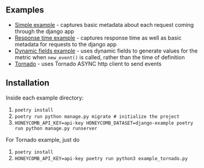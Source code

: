 ## Examples

- [Simple example](django_simple/my_app/honey_middleware.py) - captures basic metadata about each request coming through the django app
- [Response time example](django_response_time/my_app/honey_middleware.py) - captures response time as well as basic metadata for requests to the django app
- [Dynamic fields example](django_dynamic_fields/my_app/honey_middleware.py) - uses dynamic fields to generate values for the metric when `new_event()` is called, rather than the time of definition
- [Tornado](tornado/example_tornado.py) - uses Tornado ASYNC http client to send events

## Installation

Inside each example directory:

1. `poetry install`
2. `poetry run python manage.py migrate # initialize the project`
3. `HONEYCOMB_API_KEY=api-key HONEYCOMB_DATASET=django-example poetry run python manage.py runserver`
   
For Tornado example, just do
1. `poetry install`
2. `HONEYCOMB_API_KEY=api-key poetry run python3 example_tornado.py`
